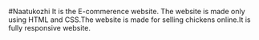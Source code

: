 #Naatukozhi
It is the E-commerence website. The website is made only using HTML and CSS.The website is made for selling chickens online.It is fully responsive website.
